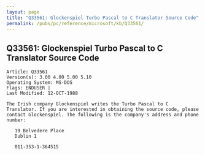 ```yaml
---
layout: page
title: "Q33561: Glockenspiel Turbo Pascal to C Translator Source Code"
permalink: /pubs/pc/reference/microsoft/kb/Q33561/
---
```


## Q33561: Glockenspiel Turbo Pascal to C Translator Source Code

	Article: Q33561
	Version(s): 3.00 4.00 5.00 5.10
	Operating System: MS-DOS
	Flags: ENDUSER |
	Last Modified: 12-OCT-1988
	
	The Irish company Glockenspiel writes the Turbo Pascal to C
	Translator. If you are interested in obtaining the source code, please
	contact Glockenspiel. The following is the company's address and phone
	number:
	
	   19 Belvedere Place
	   Dublin 1
	
	   011-353-1-364515
